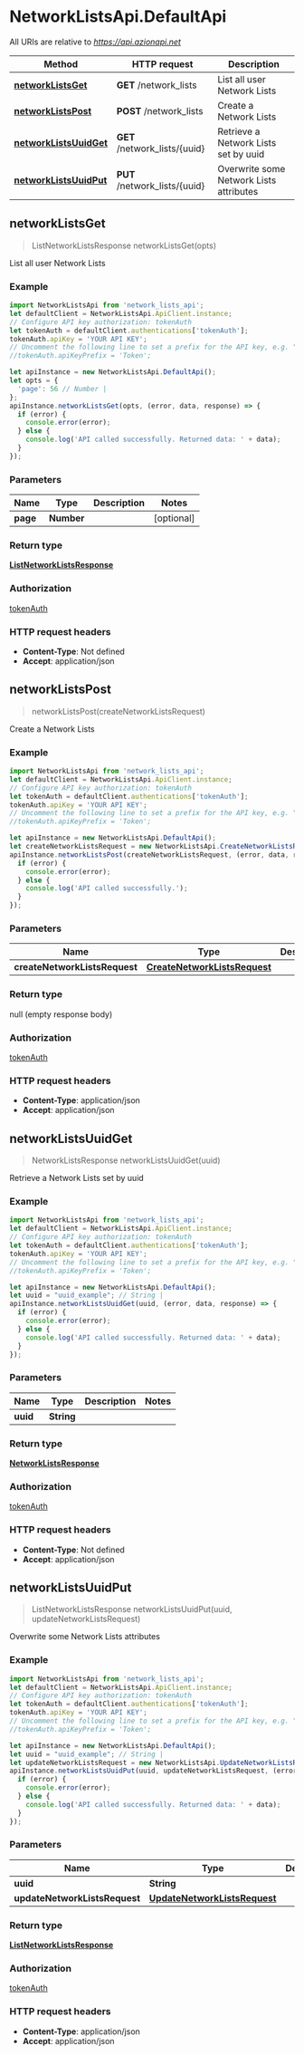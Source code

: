 # NetworkListsApi.DefaultApi

All URIs are relative to *https://api.azionapi.net*

Method | HTTP request | Description
------------- | ------------- | -------------
[**networkListsGet**](DefaultApi.md#networkListsGet) | **GET** /network_lists | List all user Network Lists
[**networkListsPost**](DefaultApi.md#networkListsPost) | **POST** /network_lists | Create a Network Lists
[**networkListsUuidGet**](DefaultApi.md#networkListsUuidGet) | **GET** /network_lists/{uuid} | Retrieve a Network Lists set by uuid
[**networkListsUuidPut**](DefaultApi.md#networkListsUuidPut) | **PUT** /network_lists/{uuid} | Overwrite some Network Lists attributes



## networkListsGet

> ListNetworkListsResponse networkListsGet(opts)

List all user Network Lists

### Example

```javascript
import NetworkListsApi from 'network_lists_api';
let defaultClient = NetworkListsApi.ApiClient.instance;
// Configure API key authorization: tokenAuth
let tokenAuth = defaultClient.authentications['tokenAuth'];
tokenAuth.apiKey = 'YOUR API KEY';
// Uncomment the following line to set a prefix for the API key, e.g. "Token" (defaults to null)
//tokenAuth.apiKeyPrefix = 'Token';

let apiInstance = new NetworkListsApi.DefaultApi();
let opts = {
  'page': 56 // Number | 
};
apiInstance.networkListsGet(opts, (error, data, response) => {
  if (error) {
    console.error(error);
  } else {
    console.log('API called successfully. Returned data: ' + data);
  }
});
```

### Parameters


Name | Type | Description  | Notes
------------- | ------------- | ------------- | -------------
 **page** | **Number**|  | [optional] 

### Return type

[**ListNetworkListsResponse**](ListNetworkListsResponse.md)

### Authorization

[tokenAuth](../README.md#tokenAuth)

### HTTP request headers

- **Content-Type**: Not defined
- **Accept**: application/json


## networkListsPost

> networkListsPost(createNetworkListsRequest)

Create a Network Lists

### Example

```javascript
import NetworkListsApi from 'network_lists_api';
let defaultClient = NetworkListsApi.ApiClient.instance;
// Configure API key authorization: tokenAuth
let tokenAuth = defaultClient.authentications['tokenAuth'];
tokenAuth.apiKey = 'YOUR API KEY';
// Uncomment the following line to set a prefix for the API key, e.g. "Token" (defaults to null)
//tokenAuth.apiKeyPrefix = 'Token';

let apiInstance = new NetworkListsApi.DefaultApi();
let createNetworkListsRequest = new NetworkListsApi.CreateNetworkListsRequest(); // CreateNetworkListsRequest | 
apiInstance.networkListsPost(createNetworkListsRequest, (error, data, response) => {
  if (error) {
    console.error(error);
  } else {
    console.log('API called successfully.');
  }
});
```

### Parameters


Name | Type | Description  | Notes
------------- | ------------- | ------------- | -------------
 **createNetworkListsRequest** | [**CreateNetworkListsRequest**](CreateNetworkListsRequest.md)|  | 

### Return type

null (empty response body)

### Authorization

[tokenAuth](../README.md#tokenAuth)

### HTTP request headers

- **Content-Type**: application/json
- **Accept**: application/json


## networkListsUuidGet

> NetworkListsResponse networkListsUuidGet(uuid)

Retrieve a Network Lists set by uuid

### Example

```javascript
import NetworkListsApi from 'network_lists_api';
let defaultClient = NetworkListsApi.ApiClient.instance;
// Configure API key authorization: tokenAuth
let tokenAuth = defaultClient.authentications['tokenAuth'];
tokenAuth.apiKey = 'YOUR API KEY';
// Uncomment the following line to set a prefix for the API key, e.g. "Token" (defaults to null)
//tokenAuth.apiKeyPrefix = 'Token';

let apiInstance = new NetworkListsApi.DefaultApi();
let uuid = "uuid_example"; // String | 
apiInstance.networkListsUuidGet(uuid, (error, data, response) => {
  if (error) {
    console.error(error);
  } else {
    console.log('API called successfully. Returned data: ' + data);
  }
});
```

### Parameters


Name | Type | Description  | Notes
------------- | ------------- | ------------- | -------------
 **uuid** | **String**|  | 

### Return type

[**NetworkListsResponse**](NetworkListsResponse.md)

### Authorization

[tokenAuth](../README.md#tokenAuth)

### HTTP request headers

- **Content-Type**: Not defined
- **Accept**: application/json


## networkListsUuidPut

> ListNetworkListsResponse networkListsUuidPut(uuid, updateNetworkListsRequest)

Overwrite some Network Lists attributes

### Example

```javascript
import NetworkListsApi from 'network_lists_api';
let defaultClient = NetworkListsApi.ApiClient.instance;
// Configure API key authorization: tokenAuth
let tokenAuth = defaultClient.authentications['tokenAuth'];
tokenAuth.apiKey = 'YOUR API KEY';
// Uncomment the following line to set a prefix for the API key, e.g. "Token" (defaults to null)
//tokenAuth.apiKeyPrefix = 'Token';

let apiInstance = new NetworkListsApi.DefaultApi();
let uuid = "uuid_example"; // String | 
let updateNetworkListsRequest = new NetworkListsApi.UpdateNetworkListsRequest(); // UpdateNetworkListsRequest | 
apiInstance.networkListsUuidPut(uuid, updateNetworkListsRequest, (error, data, response) => {
  if (error) {
    console.error(error);
  } else {
    console.log('API called successfully. Returned data: ' + data);
  }
});
```

### Parameters


Name | Type | Description  | Notes
------------- | ------------- | ------------- | -------------
 **uuid** | **String**|  | 
 **updateNetworkListsRequest** | [**UpdateNetworkListsRequest**](UpdateNetworkListsRequest.md)|  | 

### Return type

[**ListNetworkListsResponse**](ListNetworkListsResponse.md)

### Authorization

[tokenAuth](../README.md#tokenAuth)

### HTTP request headers

- **Content-Type**: application/json
- **Accept**: application/json

